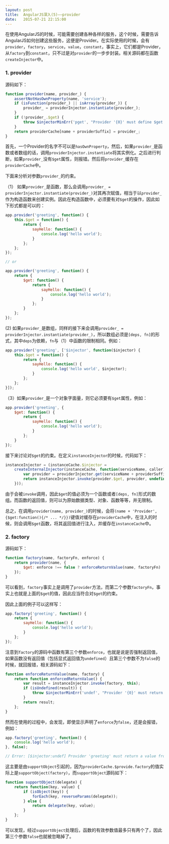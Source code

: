 ```yaml
---
layout: post
title:  AngularJS深入(5)——provider
date:   2015-07-21 22:15:00
---
```


在使用AngularJS的时候，可能需要创建各种各样的服务，这个时候，需要告诉AngularJS如何创建这些服务，这便是Provider。在实际使用的时候，会有`provider`，`factory`，`service`，`value`，`constant`，事实上，它们都是Provider，从`factory`到`constant`，只不过是对`provider`的一步步封装。相关源码都在函数`createInjector`中。

### 1. provider

源码如下：

```javascript
function provider(name, provider_) {
	assertNotHasOwnProperty(name, 'service');
	if (isFunction(provider_) || isArray(provider_)) {
		provider_ = providerInjector.instantiate(provider_);
	}
	if (!provider_.$get) {
		throw $injectorMinErr('pget', "Provider '{0}' must define $get factory method.", name);
	}
	return providerCache[name + providerSuffix] = provider_;
}
```

首先，一个Provider的名字不可以是`hasOwnProperty`，然后，如果`provider_`是函数或者数组的话，调用`providerInjector.instantiate`将其实例化。之后进行判断，如果`provider_`没有`$get`属性，则报错。然后将`provider_`缓存在`providerCache`中。

下面来分析对参数`provider_`的约束。

（1） 如果`provider_`是函数，那么会调用`provider_ = providerInjector.instantiate(provider_)`对其再次赋值，相当于以`provider_`作为构造函数来创建实例。因此在构造函数中，必须要有对`$get`的操作，因此如下形式都是可以的：

```javascript
app.provider('greeting', function() {
	this.$get = function() {
		return {
			sayHello: function() {
				console.log('hello world');
			}
		};
	};
});

// or

app.provider('greeting', function() {
	return {
		$get: function() {
			return {
				sayHello: function() {
					console.log('hello world');
				}
			};
		}
	};
});
```

(2) 如果`provider_`是数组，同样的接下来会调用`provider_ = providerInjector.instantiate(provider_)`，所以数组必须是`[deps, fn]`的形式，其中`deps`为依赖，`fn`与（1）中函数的限制相同。例如：

```javascript
app.provider('greeting', ['$injector', function($injector) {
	this.$get = function() {
		return {
			sayHello: function() {
				console.log('hello world', $injector);
			}
		};
	};
}]);
```

（3）如果`provider_`是一个对象字面量，则它必须要有`$get`属性，例如：

```javascript
app.provider('greeting', {
	$get: function() {
		return {
			sayHello: function() {
				console.log('hello world');
			}
		};
	}
});
```

接下来讨论对`$get`的约束。在定义`instanceInjector`的时候，代码如下：

```javascript
instanceInjector = (instanceCache.$injector =
	createInternalInjector(instanceCache, function(serviceName, caller) {
		var provider = providerInjector.get(serviceName + providerSuffix, caller);
		return instanceInjector.invoke(provider.$get, provider, undefined, serviceName);
	}));
```

由于会被`invoke`调用，因此`$get`的值必须为一个函数或者`[deps, fn]`形式的数组。而函数的返回值，则可以为原始数据类型、对象、函数等等，并无限制。

总之，在调用`provider(name, provider_)`的时候，会将`(name + 'Provider', {$get:function(){/* ... */}})`键值对缓存在`providerCache`中，在注入的时候，则会调用`$get`函数，将其返回值进行注入，并缓存在`instanceCache`中。

### 2. factory

源码如下：

```javascript
function factory(name, factoryFn, enforce) {
	return provider(name, {
		$get: enforce !== false ? enforceReturnValue(name, factoryFn) : factoryFn
	});
}
```

可以看到，`factory`事实上是调用了`provider`方法，而第二个参数`factoryFn`，事实上也就是上面的`$get`的值，因此应当符合对`$get`的约束。

因此上面的例子可以这样写：

```javascript
app.factory('greeting', function() {
	return {
		sayHello: function() {
			console.log('hello world');
		}
	};
});
```

注意到`factory`的源码中函数有第三个参数`enforce`，也就是说是否强制返回值，如果函数没有返回值（包括显式返回值为`undefined`）且第三个参数不为`false`的时候，就回报错，相关源码如下：

```javascript
function enforceReturnValue(name, factory) {
	return function enforcedReturnValue() {
		var result = instanceInjector.invoke(factory, this);
		if (isUndefined(result)) {
			throw $injectorMinErr('undef', "Provider '{0}' must return a value from $get factory method.", name);
		}
		return result;
	};
}
```

然而在使用的过程中，会发现，即使显示声明了`enforce`为`false`，还是会报错，例如：

```javascript
app.factory('greeting', function() {
	console.log('hello world');
}, false);

// Error: [$injector:undef] Provider 'greeting' must return a value from $get factory method.
```

这主要是由`supportObject`引起的，因为`providerCache.$provide.factory`的值实际上是`supportObject(factory)`，而`supportObject`源码如下：

```javascript
function supportObject(delegate) {
	return function(key, value) {
		if (isObject(key)) {
			forEach(key, reverseParams(delegate));
		} else {
			return delegate(key, value);
		}
	};
}
```

可以发现，经过`supportObject`处理后，函数的有效参数值最多只有两个了，因此第三个参数`false`也就被忽略掉了。
